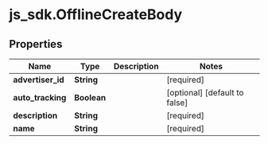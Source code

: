 # js_sdk.OfflineCreateBody

## Properties
Name | Type | Description | Notes
------------ | ------------- | ------------- | -------------
**advertiser_id** | **String** |  | [required] 
**auto_tracking** | **Boolean** |  | [optional] [default to false]
**description** | **String** |  | [required] 
**name** | **String** |  | [required] 

